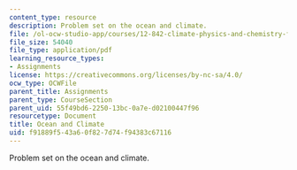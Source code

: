 ```yaml
---
content_type: resource
description: Problem set on the ocean and climate.
file: /ol-ocw-studio-app/courses/12-842-climate-physics-and-chemistry-fall-2008/f91889f543a60f827d74f94383c67116_ps4.pdf
file_size: 54040
file_type: application/pdf
learning_resource_types:
- Assignments
license: https://creativecommons.org/licenses/by-nc-sa/4.0/
ocw_type: OCWFile
parent_title: Assignments
parent_type: CourseSection
parent_uid: 55f49bd6-2250-13bc-0a7e-d02100447f96
resourcetype: Document
title: Ocean and Climate
uid: f91889f5-43a6-0f82-7d74-f94383c67116
---
```

Problem set on the ocean and climate.